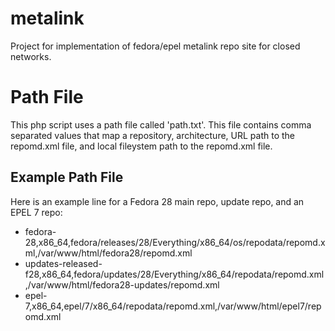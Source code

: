 # metalink
Project for implementation of fedora/epel metalink repo site for closed networks.

# Path File
This php script uses a path file called 'path.txt'.  This file contains 
comma separated values that map a repository, architecture, URL path to the repomd.xml file, and local fileystem path to the repomd.xml file.

## Example Path File
Here is an example line for a Fedora 28 main repo, update repo, and an EPEL 7 repo:
- fedora-28,x86_64,fedora/releases/28/Everything/x86_64/os/repodata/repomd.xml,/var/www/html/fedora28/repomd.xml
- updates-released-f28,x86_64,fedora/updates/28/Everything/x86_64/repodata/repomd.xml,/var/www/html/fedora28-updates/repomd.xml
- epel-7,x86_64,epel/7/x86_64/repodata/repomd.xml,/var/www/html/epel7/repomd.xml